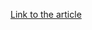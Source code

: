 [Link to the article](https://www.welivesecurity.com/wp-content/uploads/2022/02/eset_threat_report_t32021.pdf)
